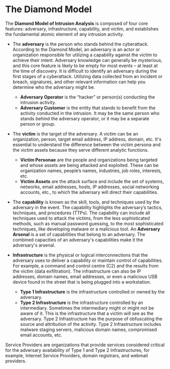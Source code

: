 # The Diamond Model
The __Diamond Model of Intrusion Analysis__ is composed of four core features: adversary, infrastructure, capability, and victim, and establishes the fundamental atomic element of any intrusion activity.

- The __adversary__ is the person who stands behind the cyberattack. According to the Diamond Model, an adversary is an actor or organization responsible for utilizing a capability against the victim to achieve their intent. Adversary knowledge can generally be mysterious, and this core feature is likely to be empty for most events – at least at the time of discovery. It is difficult to identify an adversary during the first stages of a cyberattack. Utilizing data collected from an incident or breach, signatures, and other relevant information can help you determine who the adversary might be.
    - __Adversary Operator__ is the “hacker” or person(s) conducting the intrusion activity.
    - __Adversary Customer__ is the entity that stands to benefit from the activity conducted in the intrusion. It may be the same person who stands behind the adversary operator, or it may be a separate person or group.


- The __victim__ is the target of the adversary. A victim can be an organization, person, target email address, IP address, domain, etc. It's essential to understand the difference between the victim persona and the victim assets because they serve different analytic functions.
    - __Victim Personae__ are the people and organizations being targeted and whose assets are being attacked and exploited. These can be organization names, people’s names, industries, job roles, interests, etc.
    - __Victim Assets__ are the attack surface and include the set of systems, networks, email addresses, hosts, IP addresses, social networking accounts, etc., to which the adversary will direct their capabilities.


- The __capability__ is known as the skill, tools, and techniques used by the adversary in the event. The capability highlights the adversary’s tactics, techniques, and procedures (TTPs). The capability can include all techniques used to attack the victims, from the less sophisticated methods, such as manual password guessing, to the most sophisticated techniques, like developing malware or a malicious tool.
An __Adversary Arsenal__ is a set of capabilities that belong to an adversary. The combined capacities of an adversary's capabilities make it the adversary's arsenal.


- __Infrastructure__ is the physical or logical interconnections that the adversary uses to deliver a capability or maintain control of capabilities. For example, a command and control centre (C2) and the results from the victim (data exfiltration). The infrastructure can also be IP addresses, domain names, email addresses, or even a malicious USB device found in the street that is being plugged into a workstation.
    - __Type 1 Infrastructure__ is the infrastructure controlled or owned by the adversary.
    - __Type 2 Infrastructure__ is the infrastructure controlled by an intermediary. Sometimes the intermediary might or might not be aware of it. This is the infrastructure that a victim will see as the adversary. Type 2 Infrastructure has the purpose of obfuscating the source and attribution of the activity. Type 2 Infrastructure includes malware staging servers, malicious domain names, compromised email accounts, etc.

Service Providers are organizations that provide services considered critical for the adversary availability of Type 1 and Type 2 Infrastructures, for example, Internet Service Providers, domain registrars, and webmail providers.
